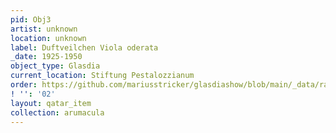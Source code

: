 ```yaml
---
pid: Obj3
artist: unknown
location: unknown
label: Duftveilchen Viola oderata
_date: 1925-1950
object_type: Glasdia
current_location: Stiftung Pestalozzianum
order: https://github.com/mariusstricker/glasdiashow/blob/main/_data/raw_images/glasdia/obj3.jpg
! '': '02'
layout: qatar_item
collection: arumacula
---
```

